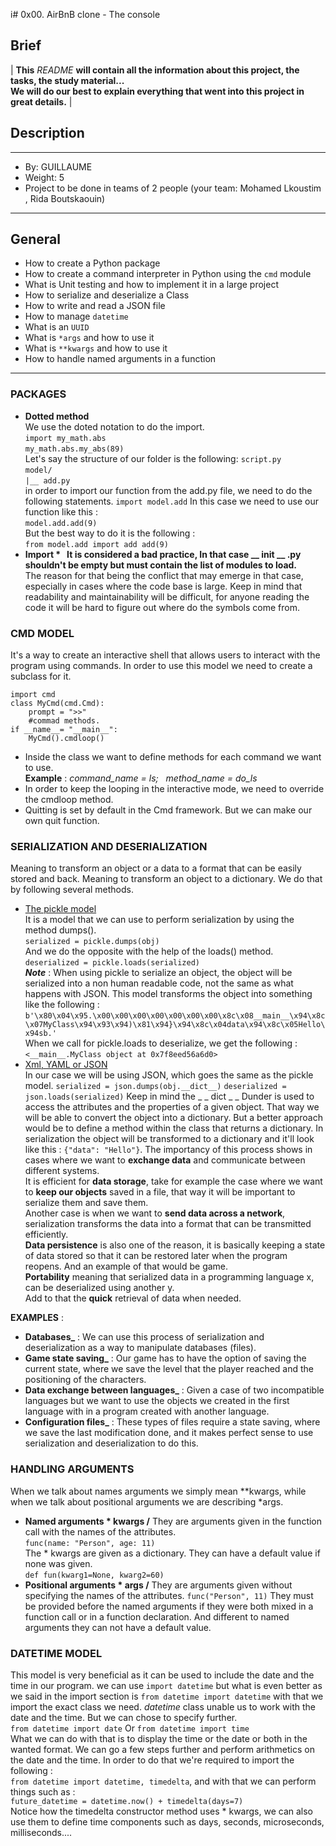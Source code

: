 i# 0x00. AirBnB clone - The console
## Brief
|  **This** _README_ **will contain all the information about this project, the tasks, the study material...<br>
We will do our best to explain everything that went into this project in great details.**  |
## Description
****
  -  By: GUILLAUME
  -  Weight: 5
  -  Project to be done in teams of 2 people (your team: Mohamed Lkoustim , Rida Boutskaouin)
****
## General
- How to create a Python package
- How to create a command interpreter in Python using the `cmd` module
- What is Unit testing and how to implement it in a large project
- How to serialize and deserialize a Class
- How to write and read a JSON file
- How to manage `datetime`
- What is an `UUID`
- What is `*args` and how to use it
- What is `**kwargs` and how to use it
- How to handle named arguments in a function
****
### PACKAGES
- **Dotted method**<br>
		We use the doted notation to do the import.<br>
			```import my_math.abs```<br>
			```my_math.abs.my_abs(89)```<br>
		Let's say the structure of our folder is the following:
			```script.py```<br>
			```model/```<br>
			```|__ add.py```<br>
		in order to import our function from the add.py file, we need to do the following statements.
			```import model.add```
		In this case we need to use our function like this :<br>
			```model.add.add(9)```<br>
		But the best way to do it is the following :<br>
			```from model.add import add
			add(9)```
- **Import * &nbsp;
		It is considered a bad practice, In that case __ init __ .py shouldn't be empty but must contain the list of modules to load.** <br>
		The reason for that being the conflict that may emerge in that case, especially in cases where the code base is large. Keep in mind that readability and maintainability will be difficult, for anyone reading the code it will be hard to figure out where do the symbols  come from.
### CMD MODEL
It's a way to create an interactive shell that allows users to interact with the program using commands.
In order to use this model we need to create a subclass for it.
```Py
import cmd
class MyCmd(cmd.Cmd):
	prompt = ">>"
	#commad methods.
if __name__= "__main__":
	MyCmd().cmdloop()
```
- Inside the class we want to define methods for each command we want to use.<br>
	**Example** : _command_name = ls; &nbsp; method_name = do_ls_<br>
- In order to keep the looping in the interactive mode, we need to override the cmdloop method.<br>
- Quitting is set by default in the Cmd framework. But we can make our own quit function.
### SERIALIZATION AND DESERIALIZATION
Meaning to transform an object or a data to a format that can be easily stored and back.
Meaning to transform an object to a dictionary.
We do that by following several methods.
- <u>The pickle model</u><br>
	It is a model that we can use to perform serialization by using the method dumps().<br>
	`serialized = pickle.dumps(obj)`<br>
	And we do the opposite with the help of the loads() method.<br>
	`deserialized = pickle.loads(serialized)`<br>
	<b>_Note_</b> : When using pickle to serialize an object, the object will be serialized into a non human readable code, not the same as what happens with JSON. This model transforms the object into something like the following :
	`b'\x80\x04\x95.\x00\x00\x00\x00\x00\x00\x00\x8c\x08__main__\x94\x8c\x07MyClass\x94\x93\x94)\x81\x94}\x94\x8c\x04data\x94\x8c\x05Hello\x94sb.'`<br>
	When we call for pickle.loads to deserialize, we get the following :<br>
	`<__main__.MyClass object at 0x7f8eed56a6d0>`
- <u>Xml, YAML or JSON</u><br>
	In our case we will be using JSON, which goes the same as the pickle model.
	`serialized = json.dumps(obj.__dict__)`
	`deserialized = json.loads(serialized)`
	Keep in mind the _ _ dict _ _ Dunder is used to access the attributes and the properties of a given object. That way we will be able to convert the object into a dictionary.
	But a better approach would be to define a method within the class that returns a dictionary.
	In serialization the object will be transformed to a dictionary and it'll look like this :
	`{"data": "Hello"}`.
The importancy of this process shows in cases where we want to **exchange data** and communicate between different systems.<br>
It is efficient for **data storage**, take for example the case where we want to **keep our objects** saved in a file, that way it will be important to serialize them and save them.<br>
Another case is when we want to **send data across a network**, serialization transforms the data into a format that can be transmitted efficiently.<br>
**Data persistence** is also one of the reason, it is basically keeping a state of data stored so that it can be restored later when the program reopens. And an example of that would be game.<br>
**Portability** meaning that serialized data in a programming language x, can be deserialized using another y.<br>
Add to that the **quick** retrieval of data when needed.<br>

**EXAMPLES** :
- **Databases_** : We can use this process of serialization and deserialization as a way to manipulate databases (files).<br>
- **Game state saving_** : Our game has to have the option of saving the current state, where we save the level that the player reached and the positioning of the characters.<br>
- **Data exchange between languages_** :  Given a case of two incompatible languages but we want to use the objects we created in the first language with in a program created with another language.<br>
- **Configuration files_** : These types of files require a state saving, where we save the last modification done, and it makes perfect sense to use serialization and deserialization to do this.
### HANDLING ARGUMENTS
When we talk about names arguments we simply mean **kwargs, while when we talk about positional arguments we are describing *args.
- **Named arguments * kwargs /**
	They are arguments given in the function call with the names of the attributes.<br>
	`func(name: "Person", age: 11)`<br>
	The * kwargs are given as a dictionary.
	They can have a default value if none was given.<br>
	`def fun(kwarg1=None, kwarg2=60)`<br>
- **Positional arguments * args /**
	They are arguments given without specifying the names of the attributes.
	`func("Person", 11)`
	They must be provided before the named arguments if they were both mixed in a function call or in a function declaration.
	And different to named arguments they can not have a default value.
### DATETIME MODEL
This model is very beneficial as it can be used to include the date and the time in our program.
we can use `import datetime` but what is even better as we said in the  import section is  `from datetime import datetime` with that we import the exact class we need. _datetime_ class unable us to work with the date and the time. But we can chose to specify further.<br>
`from datetime import date` Or `from datetime import time`<br>
What we can do with that is to display the time or the date or both in the wanted format.
We can go a few steps further and perform arithmetics on the date and the time. In order to do that we're required to import the following :<br>
`from datetime import datetime, timedelta`, and with that we can perform things such as :<br>
`future_datetime = datetime.now() + timedelta(days=7)`<br>
Notice how the timedelta constructor method uses * kwargs, we can also use them to define time components such as days, seconds, microseconds, milliseconds....
